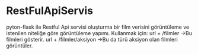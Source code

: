 # RestFulApiServis
pyton-flask ile Restful Api servisi oluşturma
bir film verisini görüntüleme ve istenilen niteliğe göre görüntüleme yapımı.
Kullanmak için:
url + /filmler ->Bu filmleri gösterir.
url + /filmler/aksiyon ->Bu da türü aksiyon olan filmleri görüntüler.
